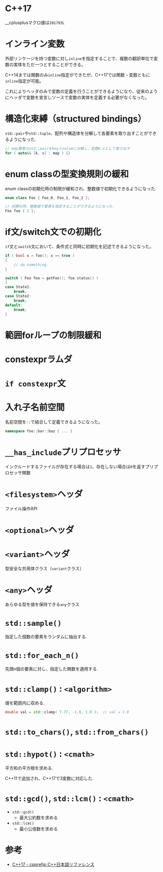 # C++17

__cplusplusマクロ値は`201703L`

# インライン変数

外部リンケージを持つ変数に対し`inline`を指定することで、複数の翻訳単位で変数の実体をただ一つとすることができる。

C++14までは関数のみ`inline`指定ができたが、C++17では関数・変数ともに`inline`指定が可能。

これによりヘッダのみで変数の定義を行うことができるようになり、従来のようにヘッダで変数を宣言しソースで変数の実体を定義する必要がなくなった。

# 構造化束縛（structured bindings）

`std::pair`や`std::tuple`、配列や構造体を分解して各要素を取り出すことができるようになった.

```cpp
// map要素のstd::pairをkeyとvalueに分解し、変数k,vとして取り出す
for ( auto&& [k, v] : map ) {}
```

# enum classの型変換規則の緩和

enum classの初期化時の制限が緩和され、整数値で初期化できるようになった.

```cpp
enum class Foo { Foo_0, Foo_1, Foo_2 };

// 初期化時、整数値で要素を指定することができるようになった.
Foo foo { 1 };
```

# if文/switch文での初期化

`if`文と`switch`文において、条件式と同時に初期化を記述できるようになった。

```cpp
if ( bool x = foo(); x == true )
{
    // do something.
}
```

```cpp
switch ( Foo foo = getFoo(); foo.status() )
{
case State1:
    break;
case State2:
    break;
default:
    break;
}
```

# 範囲forループの制限緩和

# constexprラムダ

# `if constexpr`文

# 入れ子名前空間

名前空間を`::`で結合して定義できるようになった。

```cpp
namespace foo::bar::baz { ... }
```

# `__has_include`プリプロセッサ

インクルードするファイルが存在する場合は`1`、存在しない場合は`0`を返すプリプロセッサ関数

# `<filesystem>`ヘッダ

ファイル操作API

# `<optional>`ヘッダ

# `<variant>`ヘッダ

型安全な共用体クラス（`variant`クラス）

# `<any>`ヘッダ

あらゆる型を値を保持できる`any`クラス

# `std::sample()`

指定した個数の要素をランダムに抽出する.

# `std::for_each_n()`

先頭n個の要素に対し、指定した関数を適用する.

# `std::clamp()` : `<algorithm>`

値を範囲内に収める.

```cpp
double val = std::clamp( 7.77, -1.0, 1.0 );  // val = 1.0
```

# `std::to_chars()`, `std::from_chars()`

# `std::hypot()` : `<cmath>`

平方和の平方根を求める.

C++11で追加され、C++17で3変数に対応した.

# `std::gcd()`, `std::lcm()` : `<cmath>`

- `std::gcd()`
    - 最大公約数を求める
- `std::lcm()`
    - 最小公倍数を求める

# 参考

- [C++17 - cpprefjp C++日本語リファレンス](https://cpprefjp.github.io/lang/cpp17.html)
